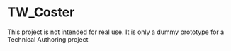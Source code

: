 TW_Coster
=======

This project is not intended for real use. It is only a dummy prototype for a Technical Authoring project
